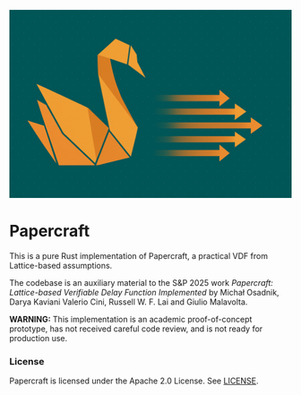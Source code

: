 ![Papercraft Logo](banner.png)

# Papercraft

This is a pure Rust implementation of Papercraft, a practical VDF from Lattice-based assumptions.

The codebase is an auxiliary material to the S&P 2025 work _Papercraft: Lattice-based Verifiable Delay Function Implemented_ by Michał Osadnik, Darya Kaviani Valerio Cini, Russell W. F. Lai and Giulio Malavolta.

**WARNING:** This implementation is an academic proof-of-concept prototype, has not received careful code review, and is not ready for production use.


### License

Papercraft is licensed under the Apache 2.0 License. See [LICENSE](https://github.com/osdnk/papercraft/blob/main/LICENSE).
